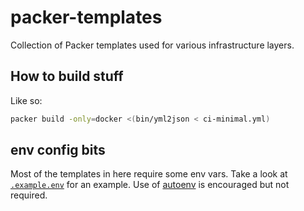 # packer-templates

Collection of Packer templates used for various infrastructure layers.

## How to build stuff

Like so:

``` bash
packer build -only=docker <(bin/yml2json < ci-minimal.yml)
```

## env config bits

Most of the templates in here require some env vars.  Take a look at
[`.example.env`](./.example.env) for an example.  Use of
[autoenv](https://github.com/kennethreitz/autoenv) is encouraged but not
required.
